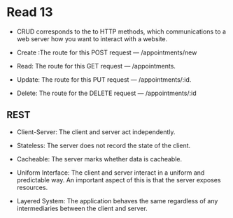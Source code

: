 # Read 13

- CRUD corresponds to the to HTTP methods, which communications to a web server how you want to interact with a website.

- Create :The route for this POST request — /appointments/new

- Read: The route for this GET request — /appointments.

- Update: The route for this PUT request — /appointments/:id.

- Delete: The route for the DELETE request — /appointments/:id 

## REST

- Client-Server: The client and server act independently.

- Stateless: The server does not record the state of the client.

- Cacheable: The server marks whether data is cacheable.

- Uniform Interface: The client and server interact in a uniform and predictable way. An important aspect of this is that the server exposes resources.

- Layered System: The application behaves the same regardless of any intermediaries between the client and server.